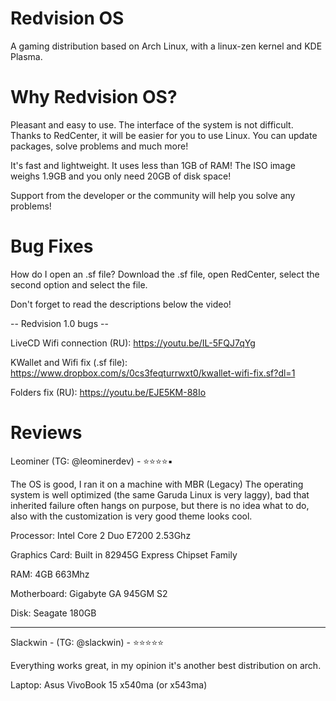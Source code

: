 # Redvision OS
A gaming distribution based on Arch Linux, with a linux-zen kernel and KDE Plasma.

# Why Redvision OS?
Pleasant and easy to use. The interface of the system is not difficult. Thanks to RedCenter, it will be easier for you to use Linux. You can update packages, solve problems and much more!


It's fast and lightweight. It uses less than 1GB of RAM! The ISO image weighs 1.9GB and you only need 20GB of disk space!


Support from the developer or the community will help you solve any problems!

# Bug Fixes
How do I open an .sf file? Download the .sf file, open RedCenter, select the second option and select the file.

Don't forget to read the descriptions below the video!

-- Redvision 1.0 bugs --

LiveCD Wifi connection (RU): https://youtu.be/IL-5FQJ7qYg

KWallet and Wifi fix (.sf file): https://www.dropbox.com/s/0cs3feqturrwxt0/kwallet-wifi-fix.sf?dl=1

Folders fix (RU): https://youtu.be/EJE5KM-88Io


# Reviews
Leominer (TG: @leominerdev) - ⭐️⭐️⭐️⭐️▪️

The OS is good, I ran it on a machine with MBR (Legacy)
The operating system is well optimized (the same Garuda Linux is very laggy), bad that inherited failure often hangs on purpose, but there is no idea what to do, also with the customization is very good theme looks cool.


Processor: Intel Core 2 Duo E7200 2.53Ghz

Graphics Card: Built in 82945G Express Chipset Family

RAM: 4GB 663Mhz

Motherboard: Gigabyte GA 945GM S2

Disk: Seagate 180GB

----------

Slackwin - (TG: @slackwin) - ⭐️⭐️⭐️⭐️⭐️

Everything works great, in my opinion it's another best distribution on arch.

Laptop: Asus VivoBook 15 x540ma (or x543ma)
